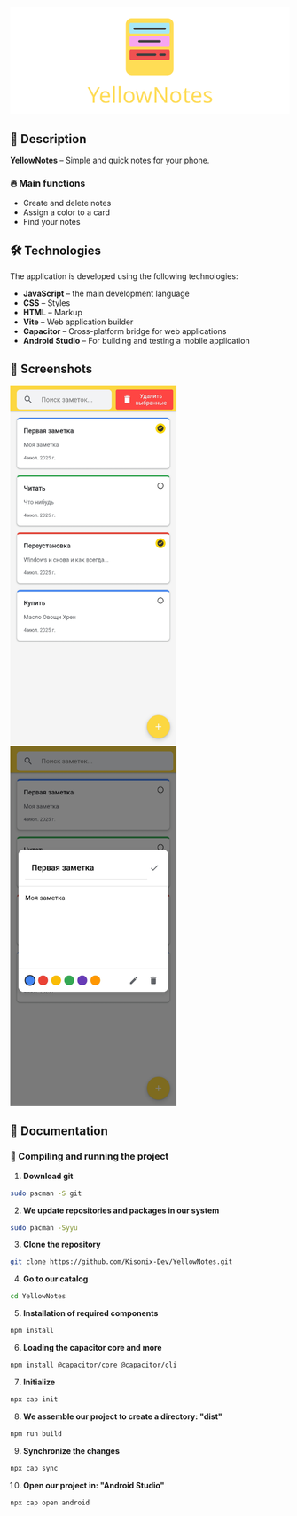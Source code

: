 <p align="center"><img src=".github/img/header.png"></p>

## 🎵 Description

**YellowNotes** – Simple and quick notes for your phone.

### 🔥 Main functions

- Create and delete notes
- Assign a color to a card
- Find your notes

## 🛠 Technologies

The application is developed using the following technologies:

- **JavaScript** – the main development language
- **CSS** – Styles
- **HTML** – Markup
- **Vite** – Web application builder
- **Capacitor** – Cross-platform bridge for web applications
- **Android Studio** – For building and testing a mobile application

## 📱 Screenshots

<img src="https://github.com/Kisonix-Dev/YellowNotes/blob/main/.github/img/1.jpg?raw=true" width="300" /> <img src="https://github.com/Kisonix-Dev/YellowNotes/blob/main/.github/img/2.jpg?raw=true" width="300" />

## 📖 Documentation

### 🚀 Compiling and running the project

1. **Download git**

```bash
sudo pacman -S git
```

2. **We update repositories and packages in our system**

```bash
sudo pacman -Syyu
```

3. **Clone the repository**

```bash
git clone https://github.com/Kisonix-Dev/YellowNotes.git
```

4. **Go to our catalog**

```bash
cd YellowNotes
```

5. **Installation of required components**

```bash
npm install
```

6. **Loading the capacitor core and more**

```bash
npm install @capacitor/core @capacitor/cli
```

7. **Initialize**

```bash
npx cap init
```

8. **We assemble our project to create a directory: "dist"**

```bash
npm run build
```

9. **Synchronize the changes**

```bash
npx cap sync
```

10. **Open our project in: "Android Studio"**

```bash
npx cap open android
```
